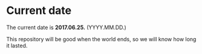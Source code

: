 # Current date

The current date is **2017.06.25.** (YYYY.MM.DD.)

This repository will be good when the world ends, so we will know how long it lasted.